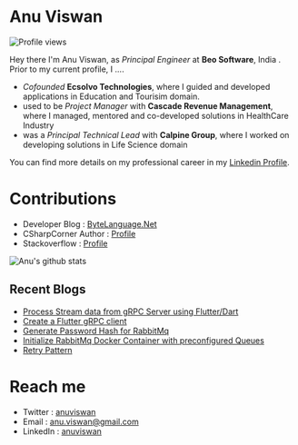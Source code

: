 # Anu Viswan
![Profile views](https://gpvc.arturio.dev/anuviswan)  

Hey there I'm Anu Viswan, as _Principal Engineer_ at **Beo Software**, India .  Prior to my current profile, I ....

* _Cofounded_ **Ecsolvo Technologies**, where I guided and developed applications in Education and Tourisim domain.
* used to be _Project Manager_ with **Cascade Revenue Management**, where I managed, mentored and co-developed solutions in HealthCare Industry
* was a _Principal Technical Lead_ with **Calpine Group**, where I worked on developing solutions in Life Science domain

You can find more details on my professional career in my [Linkedin Profile](https://www.linkedin.com/in/anuviswan/). 

# Contributions
* Developer Blog : [ByteLanguage.Net](http://www.bytelanguage.net)
* CSharpCorner Author : [Profile](https://www.c-sharpcorner.com/members/anu.viswan)
* Stackoverflow : [Profile](https://stackoverflow.com/users/7299782/anu-viswan)

![Anu's github stats](https://github-readme-stats.vercel.app/api?username=anuviswan)

## Recent Blogs
<!-- BLOGPOSTS:START -->
- [Process Stream data from gRPC Server using Flutter/Dart](https://bytelanguage.net/2022/08/24/process-stream-data-from-grpc-server-using-flutter-dart/)
- [Create a Flutter gRPC client](https://bytelanguage.net/2022/08/22/create-a-flutter-grpc-client/)
- [Generate Password Hash for RabbitMq](https://bytelanguage.net/2022/07/24/generate-password-hash-for-rabbitmq-2/)
- [Initialize RabbitMq Docker Container with preconfigured Queues](https://bytelanguage.net/2022/07/23/initialize-rabbitmq-docker-container-with-queues/)
- [Retry Pattern](https://bytelanguage.net/2022/05/29/retry-pattern/)
<!-- BLOGPOSTS:END -->

# Reach me
* Twitter : [anuviswan](https://twitter.com/anuviswan)
* Email : anu.viswan@gmail.com
* LinkedIn : [anuviswan](https://www.linkedin.com/in/anuviswan/)


